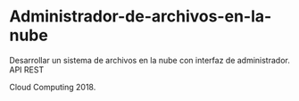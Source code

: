 # Administrador-de-archivos-en-la-nube
Desarrollar un sistema de archivos en la nube con interfaz de administrador. API REST

Cloud Computing 2018. 

